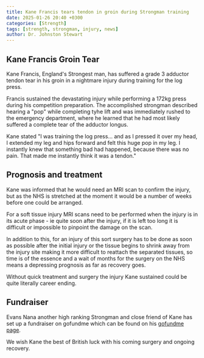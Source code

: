 ```yaml
---
title: Kane Francis tears tendon in groin during Strongman training
date: 2025-01-26 20:40 +0300
categories: [Strength]
tags: [strength, strongman, injury, news]
author: Dr. Johnston Stewart
---
```


## Kane Francis Groin Tear

Kane Francis, England's Strongest man, has suffered a grade 3 adductor tendon tear in his groin in a nightmare injury during training for the log press.

Francis sustained the devastating injury while performing a 172kg press during his competition preparation. The accomplished strongman described hearing a "pop" while completing tyhe lift and was immediately rushed to the emergency department, where he learned that he had most likely suffered a complete tear of the adductor longus.

Kane stated "I was training the log press... and as I pressed it over my head, I extended my leg and hips forward and felt this huge pop in my leg. I instantly knew that something bad had happened, because there was no pain. That made me instantly think it was a tendon."

## Prognosis and treatment

Kane was informed that he would need an MRI scan to confirm the injury, but as the NHS is stretched at the moment it would be a number of weeks before one could be arranged.

For a soft tissue injury MRI scans need to be performed when the injury is in its acute phase - ie quite soon after the injury, if it is left too long it is difficult or impossible to pinpoint the damage on the scan.

In addition to this, for an injury of this sort surgery has to be done as soon as possible after the initial injury or the tissue begins to shrink away from the injury site making it more difficult to reattach the separated tissues, so time is of the essence and a wait of months for the surgery on the NHS means a depressing prognosis as far as recovery goes.

Without quick treatment and surgery the injury Kane sustained could be quite literally career ending.

## Fundraiser

Evans Nana another high ranking Strongman and close friend of Kane has set up a fundraiser on gofundme which can be found on his <a href="https://www.gofundme.com/f/england-strongest-man-get-his-adductor-longus-fixed">gofundme page</a>.

We wish Kane the best of British luck with his coming surgery and ongoing recovery.
